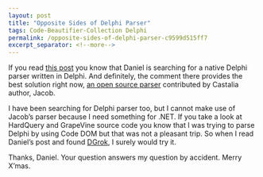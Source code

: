 ```yaml
---
layout: post
title: "Opposite Sides of Delphi Parser"
tags: Code-Beautifier-Collection Delphi
permalink: /opposite-sides-of-delphi-parser-c9599d515ff7
excerpt_separator: <!--more-->
---
```

If you read [this post](http://www.delphifeeds.com/go/f/30375/) you know that Daniel is searching for a native Delphi parser written in Delphi. And definitely, the comment there provides the best solution right now, [an open source parser](http://code.google.com/p/castaliadelphiparser/) contributed by Castalia author, Jacob.

I have been searching for Delphi parser too, but I cannot make use of Jacob’s parser because I need something for .NET. If you take a look at HardQuery and GrapeVine source code you know that I was trying to parse Delphi by using Code DOM but that was not a pleasant trip. So when I read Daniel’s post and found [DGrok](http://www.gumpi.com/Blog/ct.ashx?id=68d7e220-19d5-4118-991b-b5db56b01823&url=http%3A%2F%2Fexcastle.com%2Fblog%2Fcategory%2F2.aspx%3FShow%3DAll), I surely would try it.

Thanks, Daniel. Your question answers my question by accident. Merry X’mas.
<!--more-->